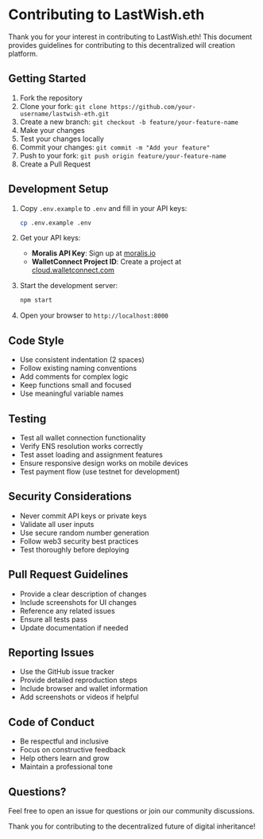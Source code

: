 # Contributing to LastWish.eth

Thank you for your interest in contributing to LastWish.eth! This document provides guidelines for contributing to this decentralized will creation platform.

## Getting Started

1. Fork the repository
2. Clone your fork: `git clone https://github.com/your-username/lastwish-eth.git`
3. Create a new branch: `git checkout -b feature/your-feature-name`
4. Make your changes
5. Test your changes locally
6. Commit your changes: `git commit -m "Add your feature"`
7. Push to your fork: `git push origin feature/your-feature-name`
8. Create a Pull Request

## Development Setup

1. Copy `.env.example` to `.env` and fill in your API keys:
   ```bash
   cp .env.example .env
   ```

2. Get your API keys:
   - **Moralis API Key**: Sign up at [moralis.io](https://moralis.io/)
   - **WalletConnect Project ID**: Create a project at [cloud.walletconnect.com](https://cloud.walletconnect.com/)

3. Start the development server:
   ```bash
   npm start
   ```

4. Open your browser to `http://localhost:8000`

## Code Style

- Use consistent indentation (2 spaces)
- Follow existing naming conventions
- Add comments for complex logic
- Keep functions small and focused
- Use meaningful variable names

## Testing

- Test all wallet connection functionality
- Verify ENS resolution works correctly
- Test asset loading and assignment features
- Ensure responsive design works on mobile devices
- Test payment flow (use testnet for development)

## Security Considerations

- Never commit API keys or private keys
- Validate all user inputs
- Use secure random number generation
- Follow web3 security best practices
- Test thoroughly before deploying

## Pull Request Guidelines

- Provide a clear description of changes
- Include screenshots for UI changes
- Reference any related issues
- Ensure all tests pass
- Update documentation if needed

## Reporting Issues

- Use the GitHub issue tracker
- Provide detailed reproduction steps
- Include browser and wallet information
- Add screenshots or videos if helpful

## Code of Conduct

- Be respectful and inclusive
- Focus on constructive feedback
- Help others learn and grow
- Maintain a professional tone

## Questions?

Feel free to open an issue for questions or join our community discussions.

Thank you for contributing to the decentralized future of digital inheritance!

